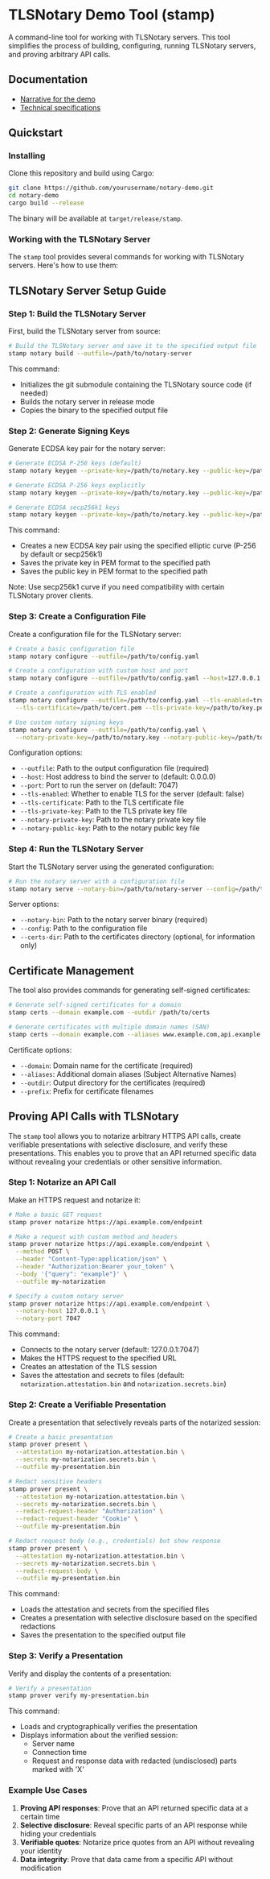 # TLSNotary Demo Tool (stamp)

A command-line tool for working with TLSNotary servers. This tool simplifies the process of building, configuring, running TLSNotary servers, and proving arbitrary API calls.

## Documentation

- [Narrative for the demo](./narrative.md)
- [Technical specifications](./spec.md)

## Quickstart

### Installing

Clone this repository and build using Cargo:

```sh
git clone https://github.com/yourusername/notary-demo.git
cd notary-demo
cargo build --release
```

The binary will be available at `target/release/stamp`.

### Working with the TLSNotary Server

The `stamp` tool provides several commands for working with TLSNotary servers. Here's how to use them:

## TLSNotary Server Setup Guide

### Step 1: Build the TLSNotary Server

First, build the TLSNotary server from source:

```sh
# Build the TLSNotary server and save it to the specified output file
stamp notary build --outfile=/path/to/notary-server
```

This command:
- Initializes the git submodule containing the TLSNotary source code (if needed)
- Builds the notary server in release mode
- Copies the binary to the specified output file

### Step 2: Generate Signing Keys

Generate ECDSA key pair for the notary server:

```sh
# Generate ECDSA P-256 keys (default)
stamp notary keygen --private-key=/path/to/notary.key --public-key=/path/to/notary.pub

# Generate ECDSA P-256 keys explicitly
stamp notary keygen --private-key=/path/to/notary.key --public-key=/path/to/notary.pub --curve p256

# Generate ECDSA secp256k1 keys
stamp notary keygen --private-key=/path/to/notary.key --public-key=/path/to/notary.pub --curve secp256k1
```

This command:
- Creates a new ECDSA key pair using the specified elliptic curve (P-256 by default or secp256k1)
- Saves the private key in PEM format to the specified path
- Saves the public key in PEM format to the specified path

Note: Use secp256k1 curve if you need compatibility with certain TLSNotary prover clients.

### Step 3: Create a Configuration File

Create a configuration file for the TLSNotary server:

```sh
# Create a basic configuration file
stamp notary configure --outfile=/path/to/config.yaml

# Create a configuration with custom host and port
stamp notary configure --outfile=/path/to/config.yaml --host=127.0.0.1 --port=8443

# Create a configuration with TLS enabled
stamp notary configure --outfile=/path/to/config.yaml --tls-enabled=true \
  --tls-certificate=/path/to/cert.pem --tls-private-key=/path/to/key.pem

# Use custom notary signing keys
stamp notary configure --outfile=/path/to/config.yaml \
  --notary-private-key=/path/to/notary.key --notary-public-key=/path/to/notary.pub
```

Configuration options:
- `--outfile`: Path to the output configuration file (required)
- `--host`: Host address to bind the server to (default: 0.0.0.0)
- `--port`: Port to run the server on (default: 7047)
- `--tls-enabled`: Whether to enable TLS for the server (default: false)
- `--tls-certificate`: Path to the TLS certificate file
- `--tls-private-key`: Path to the TLS private key file
- `--notary-private-key`: Path to the notary private key file
- `--notary-public-key`: Path to the notary public key file

### Step 4: Run the TLSNotary Server

Start the TLSNotary server using the generated configuration:

```sh
# Run the notary server with a configuration file
stamp notary serve --notary-bin=/path/to/notary-server --config=/path/to/config.yaml
```

Server options:
- `--notary-bin`: Path to the notary server binary (required)
- `--config`: Path to the configuration file
- `--certs-dir`: Path to the certificates directory (optional, for information only)

## Certificate Management

The tool also provides commands for generating self-signed certificates:

```sh
# Generate self-signed certificates for a domain
stamp certs --domain example.com --outdir /path/to/certs

# Generate certificates with multiple domain names (SAN)
stamp certs --domain example.com --aliases www.example.com,api.example.com --outdir /path/to/certs
```

Certificate options:
- `--domain`: Domain name for the certificate (required)
- `--aliases`: Additional domain aliases (Subject Alternative Names)
- `--outdir`: Output directory for the certificates (required)
- `--prefix`: Prefix for certificate filenames

## Proving API Calls with TLSNotary

The `stamp` tool allows you to notarize arbitrary HTTPS API calls, create verifiable presentations with selective disclosure, and verify these presentations. This enables you to prove that an API returned specific data without revealing your credentials or other sensitive information.

### Step 1: Notarize an API Call

Make an HTTPS request and notarize it:

```sh
# Make a basic GET request
stamp prover notarize https://api.example.com/endpoint

# Make a request with custom method and headers
stamp prover notarize https://api.example.com/endpoint \
  --method POST \
  --header "Content-Type:application/json" \
  --header "Authorization:Bearer your_token" \
  --body '{"query": "example"}' \
  --outfile my-notarization

# Specify a custom notary server
stamp prover notarize https://api.example.com/endpoint \
  --notary-host 127.0.0.1 \
  --notary-port 7047
```

This command:
- Connects to the notary server (default: 127.0.0.1:7047)
- Makes the HTTPS request to the specified URL
- Creates an attestation of the TLS session
- Saves the attestation and secrets to files (default: `notarization.attestation.bin` and `notarization.secrets.bin`)

### Step 2: Create a Verifiable Presentation

Create a presentation that selectively reveals parts of the notarized session:

```sh
# Create a basic presentation
stamp prover present \
  --attestation my-notarization.attestation.bin \
  --secrets my-notarization.secrets.bin \
  --outfile my-presentation.bin

# Redact sensitive headers
stamp prover present \
  --attestation my-notarization.attestation.bin \
  --secrets my-notarization.secrets.bin \
  --redact-request-header "Authorization" \
  --redact-request-header "Cookie" \
  --outfile my-presentation.bin

# Redact request body (e.g., credentials) but show response
stamp prover present \
  --attestation my-notarization.attestation.bin \
  --secrets my-notarization.secrets.bin \
  --redact-request-body \
  --outfile my-presentation.bin
```

This command:
- Loads the attestation and secrets from the specified files
- Creates a presentation with selective disclosure based on the specified redactions
- Saves the presentation to the specified output file

### Step 3: Verify a Presentation

Verify and display the contents of a presentation:

```sh
# Verify a presentation
stamp prover verify my-presentation.bin
```

This command:
- Loads and cryptographically verifies the presentation
- Displays information about the verified session:
  - Server name
  - Connection time
  - Request and response data with redacted (undisclosed) parts marked with 'X'

### Example Use Cases

1. **Proving API responses**: Prove that an API returned specific data at a certain time
2. **Selective disclosure**: Reveal specific parts of an API response while hiding your credentials
3. **Verifiable quotes**: Notarize price quotes from an API without revealing your identity
4. **Data integrity**: Prove that data came from a specific API without modification

